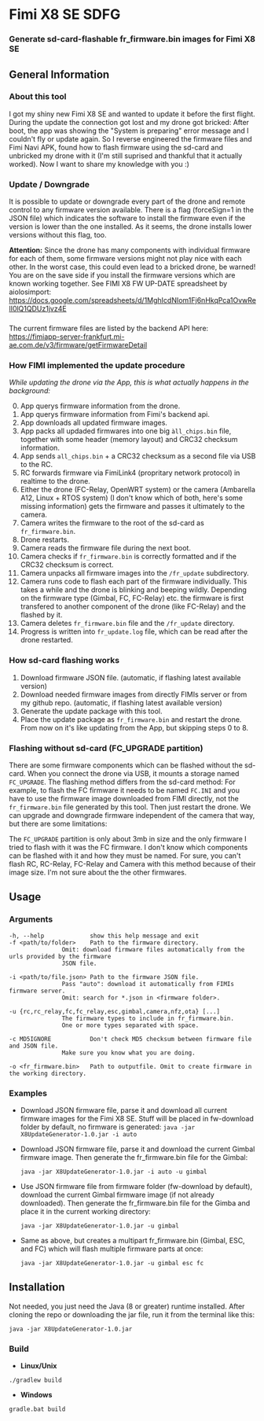 # Fimi X8 SE SDFG
### Generate sd-card-flashable fr_firmware.bin images for Fimi X8 SE
 
## General Information

### About this tool
I got my shiny new Fimi X8 SE and wanted to update it before the first flight. During the update the connection got lost and my drone got bricked: After boot, the app was showing the "System is preparing" error message and I couldn't fly or update again.
So I reverse engineered the firmware files and Fimi Navi APK, found how to flash firmware using the sd-card and unbricked my drone with it (I'm still suprised and thankful that it actually worked). Now I want to share my knowledge with you :)

### Update / Downgrade
It is possible to update or downgrade every part of the drone and remote control to any firmware version available.
There is a flag (forceSign=1 in the JSON file) which indicates the software to install the firmware even if the version is lower than the one installed. As it seems, the drone installs lower versions without this flag, too.

**Attention:** Since the drone has many components with individual firmware for each of them, some firmware versions might not play nice with each other. In the worst case, this could even lead to a bricked drone, be warned! You are on the save side if you install the firmware versions which are known working together. See FIMI X8 FW UP-DATE spreadsheet by aiolosimport: https://docs.google.com/spreadsheets/d/1MghIcdNIom1Fj6nHkqPca1OvwRelI0lQ1QDUz1jvz4E

### 

The current firmware files are listed by the backend API here:
https://fimiapp-server-frankfurt.mi-ae.com.de/v3/firmware/getFirmwareDetail

### How FIMI implemented the update procedure
*While updating the drone via the App, this is what actually happens in the background:*

 0. App querys firmware information from the drone.
 1. App querys firmware information from Fimi's backend api.
 2. App downloads all updated firmware images.
 3. App packs all updaded firmwares into one big ``àll_chips.bin`` file, together with some header (memory layout) and CRC32 checksum information.
 4. App sends ``all_chips.bin`` + a CRC32 checksum as a second file via USB to the RC.
 5. RC forwards firmware via FimiLink4 (propritary network protocol) in realtime to the drone.
 6. Either the drone (FC-Relay, OpenWRT system) or the camera (Ambarella A12, Linux + RTOS system) (I don't know which of both, here's some missing information) gets the firmware and passes it ultimately to the camera.
 7. Camera writes the firmware to the root of the sd-card as ``fr_firmware.bin``.
 8. Drone restarts.
 9. Camera reads the firmware file during the next boot.
 10. Camera checks if ``fr_firmware.bin`` is correctly formatted and if the CRC32 checksum is correct.
 11. Camera unpacks all firmware images into the ``/fr_update`` subdirectory.
 12. Camera runs code to flash each part of the firmware individually. This takes a while and the drone is blinking and beeping wildly. Depending on the firmware type (Gimbal, FC, FC-Relay) etc. the firmware is first transfered to another component of the drone (like FC-Relay) and the flashed by it.
 13. Camera deletes ``fr_firmware.bin`` file and the ``/fr_update`` directory.
 14. Progress is written into ``fr_update.log`` file, which can be read after the drone restarted.

### How sd-card flashing works
 1. Download firmware JSON file. (automatic, if flashing latest available version)
 2. Download needed firmware images from directly FIMIs server or from my github repo. (automatic, if flashing latest available version)
 3. Generate the update package with this tool. 
 4. Place the update package as ``fr_firmware.bin`` and restart the drone. From now on it's like updating from the App, but skipping steps 0 to 8.
 
 ### Flashing without sd-card (FC_UPGRADE partition)
There are some firmware components which can be flashed without the sd-card. When you connect the drone via USB, it mounts a storage named ``FC_UPGRADE``. The flashing method differs from the sd-card method: For example, to flash the FC firmware it needs to be named ``FC.INI`` and you have to use the firmware image downloaded from FIMI directly, not the ``fr_firmware.bin`` file generated by this tool. Then just restart the drone. We can upgrade and downgrade firmware independent of the camera that way, but there are some limitations:

The ``FC_UPGRADE`` partition is only about 3mb in size and the only firmware I tried to flash with it was the FC firmware. I don't know which components can be flashed with it and how they must be named. For sure, you can't flash RC, RC-Relay, FC-Relay and Camera with this method because of their image size. I'm not sure about the the other firmwares.

## Usage
### Arguments
```
-h, --help             show this help message and exit
-f <path/to/folder>    Path to the firmware directory.
		       Omit: download firmware files automatically from the urls provided by the firmware
		       JSON file.
                       
-i <path/to/file.json> Path to the firmware JSON file.
		       Pass "auto": download it automatically from FIMIs firmware server.
		       Omit: search for *.json in <firmware folder>.
                       
-u {rc,rc_relay,fc,fc_relay,esc,gimbal,camera,nfz,ota} [...]
		       The firmware types to include in fr_firmware.bin.
		       One or more types separated with space.
                       
-c MD5IGNORE           Don't check MD5 checksum between firmware file and JSON file.
		       Make sure you know what you are doing.
                       
-o <fr_firmware.bin>   Path to outputfile. Omit to create firmware in the working directory.

```
### Examples
 * Download JSON firmware file, parse it and download all current firmware images for the Fimi X8 SE.
Stuff will be placed in fw-download folder by default, no firmware is generated:
  ``java -jar X8UpdateGenerator-1.0.jar -i auto``

* Download JSON firmware file, parse it and download the current Gimbal firmware image. Then generate the fr_firmware.bin file for the Gimbal:

  ``java -jar X8UpdateGenerator-1.0.jar -i auto -u gimbal``

* Use JSON firmware file from firmware folder (fw-download by default), download the current Gimbal firmware image (if not already downloaded). Then generate the fr_firmware.bin file for the Gimba and place it in the current working directory:

  ``java -jar X8UpdateGenerator-1.0.jar -u gimbal``

* Same as above, but creates a multipart fr_firmware.bin (Gimbal, ESC, and FC) which will flash multiple firmware parts at once:

  ``java -jar X8UpdateGenerator-1.0.jar -u gimbal esc fc``

## Installation
Not needed, you just need the Java (8 or greater) runtime installed. After cloning the repo or downloading the jar file, run it from the terminal like this:

``java -jar X8UpdateGenerator-1.0.jar``

### Build
* **Linux/Unix**

``./gradlew build``

* **Windows**

``gradle.bat build``
